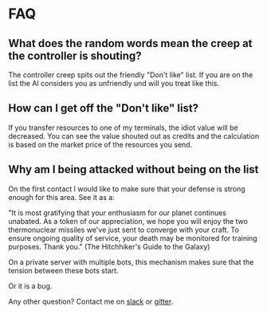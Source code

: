 # FAQ

## What does the random words mean the creep at the controller is shouting?

The controller creep spits out the friendly "Don't like" list. If you are on
the list the AI considers you as unfriendly und will you treat like this.

## How can I get off the "Don't like" list?

If you transfer resources to one of my terminals, the idiot value will be
decreased. You can see the value shouted out as credits and the calculation is based
on the market price of the resources you send.

## Why am I being attacked without being on the list

On the first contact I would like to make sure that your defense is strong
enough for this area. See it as a:

"It is most gratifying that your enthusiasm for our planet continues unabated.
As a token of our appreciation, we hope you will enjoy the two thermonuclear
missiles we've just sent to converge with your craft. To ensure ongoing quality
of service, your death may be monitored for training purposes. Thank you."
(The Hitchhiker's Guide to the Galaxy)

On a private server with multiple bots, this mechanism makes sure that the
tension between these bots start.

Or it is a bug.


Any other question? Contact me on
[slack](https://screeps.slack.com/messages/tooangelbot/) or
[gitter](https://gitter.im/screeps-bot-tooangel/Lobby). 